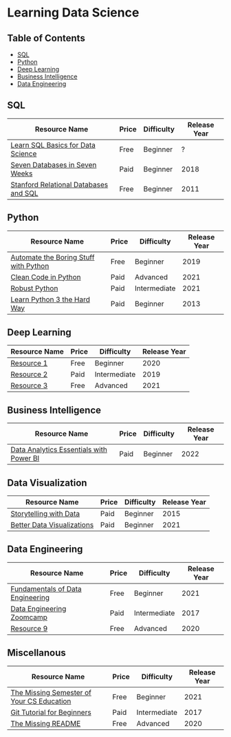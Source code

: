 # Learning Data Science

## Table of Contents

- [SQL](#sql)
- [Python](#python)
- [Deep Learning](#deep-learning)
- [Business Intelligence](#business-intelligence)
- [Data Engineering](#data-engineering)

## SQL

| Resource Name                                                                                               | Price | Difficulty | Release Year |
| ----------------------------------------------------------------------------------------------------------- | ----- | ---------- | ------------ |
| [Learn SQL Basics for Data Science](https://www.coursera.org/specializations/learn-sql-basics-data-science) | Free  | Beginner   | ?            |
| [Seven Databases in Seven Weeks](https://www.oreilly.com/library/view/seven-databases-in/9781680505962/)    | Paid  | Beginner   | 2018         |
| [Stanford Relational Databases and SQL](link-to-resource-3)                                                 | Free  | Beginner   | 2011         |

## Python

| Resource Name                                                                                                                                                                                                                         | Price | Difficulty   | Release Year |
| ------------------------------------------------------------------------------------------------------------------------------------------------------------------------------------------------------------------------------------- | ----- | ------------ | ------------ |
| [Automate the Boring Stuff with Python](https://automatetheboringstuff.com/)                                                                                                                                                          | Free  | Beginner     | 2019         |
| [Clean Code in Python](https://www.oreilly.com/library/view/clean-code-in/9781800560215/)                                                                                                                                             | Paid  | Advanced     | 2021         |
| [Robust Python](https://www.oreilly.com/library/view/robust-python/9781098100650/)                                                                                                                                                    | Paid  | Intermediate | 2021         |
| [Learn Python 3 the Hard Way](https://www.amazon.com/gp/product/0134692888/ref=as_li_qf_sp_asin_il_tl?ie=UTF8&tag=lepythhawa-20&camp=1789&creative=9325&linkCode=as2&creativeASIN=0134692888&linkId=9584c3f39e972b770bd16b38594294cf) | Paid  | Beginner     | 2013         |

## Deep Learning

| Resource Name                    | Price | Difficulty   | Release Year |
| -------------------------------- | ----- | ------------ | ------------ |
| [Resource 1](link-to-resource-1) | Free  | Beginner     | 2020         |
| [Resource 2](link-to-resource-2) | Paid  | Intermediate | 2019         |
| [Resource 3](link-to-resource-3) | Free  | Advanced     | 2021         |

## Business Intelligence

| Resource Name                                                                                                    | Price | Difficulty | Release Year |
| ---------------------------------------------------------------------------------------------------------------- | ----- | ---------- | ------------ |
| [Data Analytics Essentials with Power BI](https://www.udemy.com/course/data-analytics-essentials-with-power-bi/) | Paid  | Beginner   | 2022         |

## Data Visualization

| Resource Name                                                                             | Price | Difficulty | Release Year |
| ----------------------------------------------------------------------------------------- | ----- | ---------- | ------------ |
| [Storytelling with Data](https://www.storytellingwithdata.com/books)                      | Paid  | Beginner   | 2015         |
| [Better Data Visualizations](https://www.amazon.de/-/en/Jonathan-Schwabish/dp/0231193114) | Paid  | Beginner   | 2021         |

## Data Engineering

| Resource Name                                          | Price | Difficulty   | Release Year |
| ------------------------------------------------------ | ----- | ------------ | ------------ |
| [Fundamentals of Data Engineering](link-to-resource-7) | Free  | Beginner     | 2021         |
| [Data Engineering Zoomcamp](link-to-resource-8)        | Paid  | Intermediate | 2017         |
| [Resource 9](link-to-resource-9)                       | Free  | Advanced     | 2020         |

## Miscellanous

| Resource Name                                                                                | Price | Difficulty   | Release Year |
| -------------------------------------------------------------------------------------------- | ----- | ------------ | ------------ |
| [The Missing Semester of Your CS Education](https://missing.csail.mit.edu/)                  | Free  | Beginner     | 2021         |
| [Git Tutorial for Beginners](https://www.youtube.com/watch?v=8JJ101D3knE)                    | Paid  | Intermediate | 2017         |
| [The Missing README](https://www.oreilly.com/library/view/the-missing-readme/9781098129064/) | Free  | Advanced     | 2020         |
